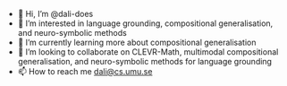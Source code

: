 - 👋 Hi, I’m @dali-does
- 👀 I’m interested in language grounding, compositional generalisation, and neuro-symbolic methods
- 🌱 I’m currently learning more about compositional generalisation
- 💞️ I’m looking to collaborate on CLEVR-Math, multimodal compositional generalisation, and neuro-symbolic methods for language grounding
- 📫 How to reach me dali@cs.umu.se

<!---
dali-does/dali-does is a ✨ special ✨ repository because its `README.md` (this file) appears on your GitHub profile.
You can click the Preview link to take a look at your changes.
--->
